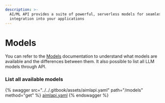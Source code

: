 ```yaml
---
description: >-
  AI/ML API provides a suite of powerful, serverless models for seamless
  integration into your applications
---
```


# Models

You can refer to the [Models](https://aimlapi.com/models) documentation to understand what models are available and the differences between them. It also possible to list all LLM models through API.

### List all available models

{% swagger src="../../.gitbook/assets/aimlapi.yaml" path="/models" method="get" %}
[aimlapi.yaml](../../.gitbook/assets/aimlapi.yaml)
{% endswagger %}

